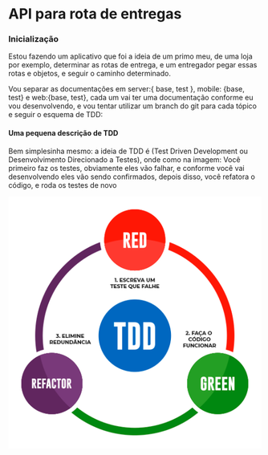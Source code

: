 # API para rota de entregas

### Inicialização

Estou fazendo um aplicativo que foi a ideia de um primo meu, de uma loja por exemplo, determinar as rotas de entrega, e um entregador pegar essas rotas e objetos, e seguir o caminho determinado.

Vou separar as documentações em server:{ base, test }, mobile: {base, test} e web:{base, test}, cada um vai ter uma documentação conforme eu vou desenvolvendo, e vou tentar utilizar um branch do git para cada tópico e seguir o esquema de TDD:

#### Uma pequena descrição de TDD

Bem simplesinha mesmo: a ideia de TDD é (Test Driven Development ou Desenvolvimento Direcionado a Testes), onde como na imagem:
Você primeiro faz os testes, obviamente eles vão falhar, e conforme você vai desenvolvendo eles vão sendo confirmados, depois disso, você refatora o código, e roda os testes de novo

![](/RdmeAssets/img-tdd.png)
